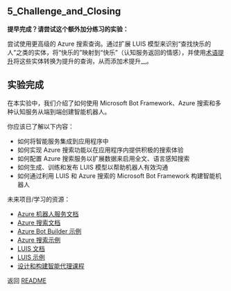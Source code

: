 ﻿## 5_Challenge_and_Closing

**提早完成？请尝试这个额外加分练习的实验：**

尝试使用更高级的 Azure 搜索查询。通过扩展 LUIS 模型来识别“查找快乐的人”之类的实体，将“快乐的”映射到“快乐”（认知服务返回的情感），并使用[术语提升](https://docs.microsoft.com/zh-cn/rest/api/searchservice/Lucene-query-syntax-in-Azure-Search#bkmk_termboost)将这些实体转换为提升的查询，从而添加术提升__。 

## 实验完成

在本实验中，我们介绍了如何使用 Microsoft Bot Framework、Azure 搜索和多种认知服务从端到端创建智能机器人。

你应该已了解以下内容：
- 如何将智能服务集成到应用程序中
- 如何实现 Azure 搜索功能以在应用程序内提供积极的搜索体验
- 如何配置 Azure 搜索服务以扩展数据来启用全文、语言感知搜索
- 如何生成、训练和发布 LUIS 模型以帮助机器人有效沟通
- 如何通过利用 LUIS 和 Azure 搜索的 Microsoft Bot Framework 构建智能机器人


未来项目/学习的资源：
- [Azure 机器人服务文档](https://docs.microsoft.com/zh-cn/bot-framework/)
- [Azure 搜索文档](https://docs.microsoft.com/zh-cn/azure/search/search-what-is-azure-search)
- [Azure Bot Builder 示例](https://github.com/Microsoft/BotBuilder-Samples)
- [Azure 搜索示例](https://github.com/Azure-Samples/search-dotnet-getting-started)
- [LUIS 文档](https://docs.microsoft.com/zh-cn/azure/cognitive-services/LUIS/Home)
- [LUIS 示例](https://github.com/Microsoft/BotBuilder-Samples/blob/master/CSharp/intelligence-LUIS/README.md)
- [设计和构建智能代理课程](https://aka.ms/daaia)


返回 [README](./0_README.md)